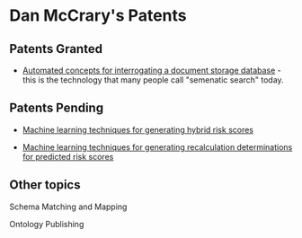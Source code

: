# Dan McCrary's Patents

## Patents Granted

* [Automated concepts for interrogating a document storage database](https://patents.google.com/patent/US11204950B2/en) - this is the
technology that many people call "semenatic search" today.

## Patents Pending

* [Machine learning techniques for generating hybrid risk scores](https://patents.google.com/patent/US20220122736A1/en)

* [Machine learning techniques for generating recalculation determinations for predicted risk scores](https://patents.google.com/patent/US20220327404A1/en?q=(Daniel+George+McCreary))

## Other topics

Schema Matching and Mapping

Ontology Publishing